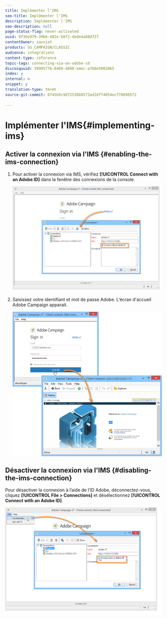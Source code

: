 ```yaml
---
title: Implémenter l'IMS
seo-title: Implémenter l'IMS
description: Implémenter l'IMS
seo-description: null
page-status-flag: never-activated
uuid: 9f36e979-39b6-402e-b8f2-dede4a88d727
contentOwner: sauviat
products: SG_CAMPAIGN/CLASSIC
audience: integrations
content-type: reference
topic-tags: connecting-via-an-adobe-id
discoiquuid: 3999577b-0460-4898-a4ec-a7b0e5002065
index: y
internal: n
snippet: y
translation-type: tm+mt
source-git-commit: 0745b9c9d72538b8573ad18ff4054ecf788905f2

---
```



# Implémenter l&#39;IMS{#implementing-ims}

## Activer la connexion via l&#39;IMS {#enabling-the-ims-connection}

1. Pour activer la connexion via IMS, vérifiez **[!UICONTROL Connect with an Adobe ID]** dans la fenêtre des connexions de la console.

   ![](assets/ims_1.png)

1. Saisissez votre identifiant et mot de passe Adobe. L&#39;écran d&#39;accueil Adobe Campaign apparait.

   ![](assets/ims_2.png)

## Désactiver la connexion via l&#39;IMS {#disabling-the-ims-connection}

Pour désactiver la connexion à l’aide de l’ID Adobe, déconnectez-vous, cliquez **[!UICONTROL File > Connections]** et désélectionnez **[!UICONTROL Connect with an Adobe ID]**.

![](assets/ims_4.png)

